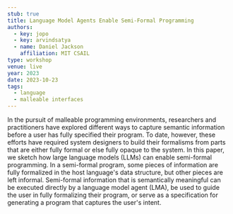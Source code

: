 ```yaml
---
stub: true
title: Language Model Agents Enable Semi-Formal Programming
authors:
  - key: jopo
  - key: arvindsatya
  - name: Daniel Jackson
    affiliation: MIT CSAIL
type: workshop
venue: live
year: 2023
date: 2023-10-23
tags:
  - language
  - malleable interfaces
---
```

In the pursuit of malleable programming environments, researchers and practitioners have explored different ways to capture semantic information before a user has fully specified their program. To date, however, these efforts have required system designers to build their formalisms from parts that are either fully formal or else fully opaque to the system. In this paper, we sketch how large language models (LLMs) can enable semi-formal programming. In a semi-formal program, some pieces of information are fully formalized in the host language's data structure, but other pieces are left informal. Semi-formal information that is semantically meaningful can be executed directly by a language model agent (LMA), be used to guide the user in fully formalizing their program, or serve as a specification for generating a program that captures the user's intent.
